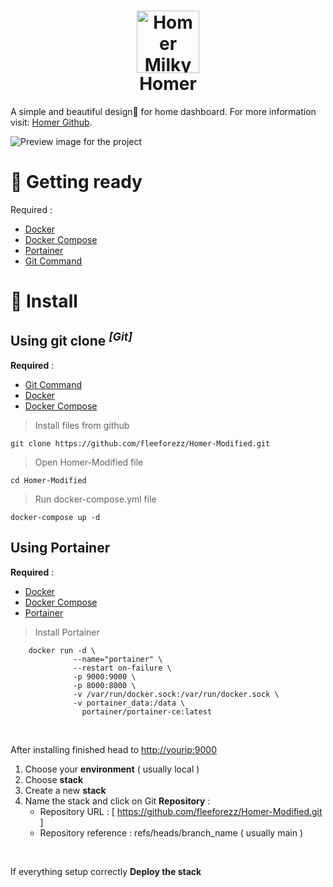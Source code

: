 <h1 align="center">
    <img width="100" alt="Homer MilkyWay" src="https://cdn-icons-png.flaticon.com/512/1808/1808512.png">
    <br>
    Homer
</h1>

A simple and beautiful design🔆 for home dashboard. For more information visit: [Homer Github](https://github.com/bastienwirtz/homer). 
<br>

![Preview image for the project](/../main/preview.png)
# 🐣 Getting ready
Required :
+ [Docker]() 
+ [Docker Compose]()
+ [Portainer]()
+ [Git Command]()
# 🔰 Install
## Using git clone <sup>*[Git]*</sup>
**Required** :
+ [Git Command]()
+ [Docker]()
+ [Docker Compose]()
> Install files from github 
```
git clone https://github.com/fleeforezz/Homer-Modified.git
```
> Open Homer-Modified file
```
cd Homer-Modified
```
> Run docker-compose.yml file
```
docker-compose up -d
```
## Using Portainer
**Required** :
+ [Docker]()
+ [Docker Compose]()
+ [Portainer]()
> Install Portainer
```
    docker run -d \
              --name="portainer" \
              --restart on-failure \
              -p 9000:9000 \
              -p 8000:8000 \
              -v /var/run/docker.sock:/var/run/docker.sock \
              -v portainer_data:/data \
                portainer/portainer-ce:latest
```
<br>

After installing finished head to [http://yourip:9000](http://yourip:9000)
<br>

1. Choose your **environment** ( usually local )
2. Choose **stack**
3. Create a new **stack**
4. Name the stack and click on Git **Repository** :
    - Repository URL : [ https://github.com/fleeforezz/Homer-Modified.git ]
    - Repository reference : refs/heads/branch_name ( usually main )
<br>

If everything setup correctly **Deploy the stack**
